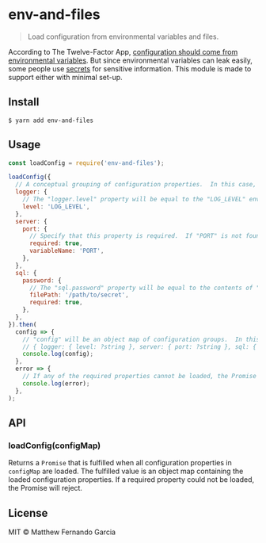 # env-and-files

> Load configuration from environmental variables and files.

According to The Twelve-Factor App, [configuration should come from environmental variables](https://12factor.net/config). But since environmental variables can leak easily, some people use [secrets](https://kubernetes.io/docs/concepts/configuration/secret/) for sensitive information. This module is made to support either with minimal set-up.

## Install

```
$ yarn add env-and-files
```

## Usage

```js
const loadConfig = require('env-and-files');

loadConfig({
  // A conceptual grouping of configuration properties.  In this case, configuration for the logger.
  logger: {
    // The "logger.level" property will be equal to the "LOG_LEVEL" environmental variable, or null if it is not present.
    level: 'LOG_LEVEL',
  },
  server: {
    port: {
      // Specify that this property is required.  If "PORT" is not found, an error will be given.
      required: true,
      variableName: 'PORT',
    },
  },
  sql: {
    password: {
      // The "sql.password" property will be equal to the contents of "/path/to/secret", or null if it could not be read.
      filePath: '/path/to/secret',
      required: true,
    },
  },
}).then(
  config => {
    // "config" will be an object map of configuration groups.  In this case, the shape would be:
    // { logger: { level: ?string }, server: { port: ?string }, sql: { password: ?string } }
    console.log(config);
  },
  error => {
    // If any of the required properties cannot be loaded, the Promise will reject.
    console.log(error);
  },
);
```

## API

### loadConfig(configMap)

Returns a `Promise` that is fulfilled when all configuration properties in `configMap` are loaded. The fulfilled value is an object map containing the loaded configuration properties. If a required property could not be loaded, the Promise will reject.

## License

MIT © Matthew Fernando Garcia
